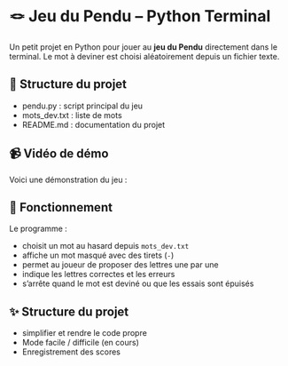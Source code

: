 # 🪢 Jeu du Pendu – Python Terminal

Un petit projet en Python pour jouer au **jeu du Pendu** directement dans le terminal. Le mot à deviner est choisi aléatoirement depuis un fichier texte.

## 📁 Structure du projet

- pendu.py : script principal du jeu
- mots_dev.txt : liste de mots
- README.md : documentation du projet

## 📹 Vidéo de démo

Voici une démonstration du jeu :


## 🧠 Fonctionnement

Le programme :
- choisit un mot au hasard depuis `mots_dev.txt`
- affiche un mot masqué avec des tirets (`-`)
- permet au joueur de proposer des lettres une par une
- indique les lettres correctes et les erreurs
- s’arrête quand le mot est deviné ou que les essais sont épuisés

## ✨ Structure du projet

- simplifier et rendre le code propre
- Mode facile / difficile (en cours)
- Enregistrement des scores